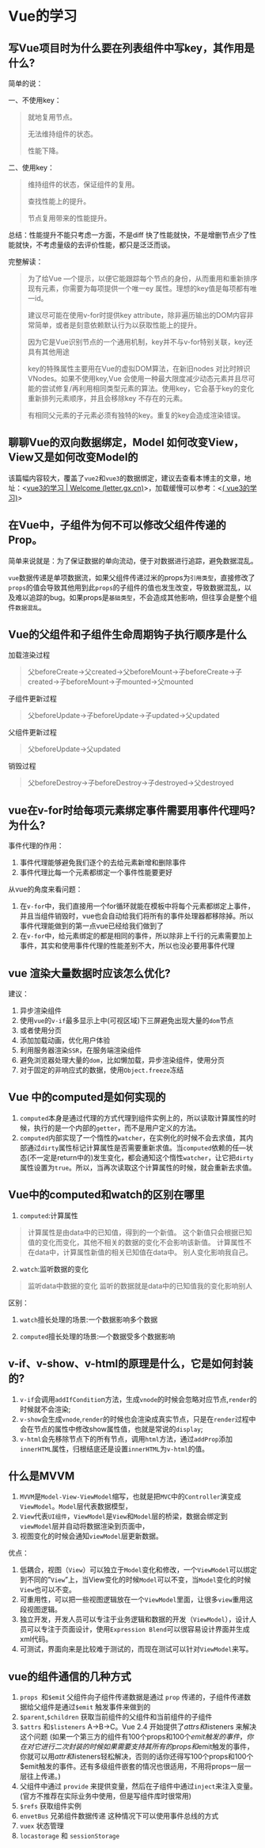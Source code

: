 # Vue的学习

## 写Vue项目时为什么要在列表组件中写key，其作用是什么?

简单的说：

一、不使用key：

>就地复用节点。
>
>无法维持组件的状态。
>
>性能下降。

二、使用key：

>维持组件的状态，保证组件的复用。
>
>查找性能上的提升。
>
>节点复用带来的性能提升。

总结：性能提升不能只考虑一方面，不是diff 快了性能就快，不是增删节点少了性能就快，不考虑量级的去评价性能，都只是泛泛而谈。

完整解读：

> 为了给Vue —个提示，以便它能跟踪每个节点的身份，从而重用和重新排序现有元素，你需要为每项提供一个唯一ey 属性。理想的key值是每项都有唯一id。
>
> 建议尽可能在使用v-for时提供key attribute，除非遍历输出的DOM内容非常简单，或者是刻意依赖默认行为以获取性能上的提升。
>
> 因为它是Vue识别节点的一个通用机制，key并不与v-for特别关联，key还具有其他用途
>
> key的特殊属性主要用在Vue的虚拟DOM算法，在新旧nodes 对比时辨识VNodes。如果不使用key,Vue 会使用一种最大限度减少动态元素并且尽可能的尝试修复/再利用相同类型元素的算法。使用key，它会基于key的变化重新排列元素顺序，并且会移除key 不存在的元素。
>
> 有相同父元素的子元素必须有独特的key。重复的key会造成渲染错误。

## 聊聊Vue的双向数据绑定，Model 如何改变View，View又是如何改变Model的

该篇幅内容较大，覆盖了`vue2`和`vue3`的数据绑定，建议去查看本博主的文章，地址：<[vue3的学习 | Welcome (letter.gx.cn)](https://www.letter.gx.cn/posts/30.html)>，加载缓慢可以参考：<[( vue3的学习)](https://blog.csdn.net/The_more_more/article/details/124655585)>

## 在Vue中，子组件为何不可以修改父组件传递的 Prop。

简单来说就是：为了保证数据的单向流动，便于对数据进行追踪，避免数据混乱。

`vue`数据传递是单项数据流，如果父组件传递过米的props为`引用类型`，直接修改了`props`的值会导致其他用到此`props`的子组件的值也发生改变，导致数据混乱，以及难以追踪的bug。如果props是`基础类型`，不会造成其他影响，但往享会是整个组件`数据混乱`。

## Vue的父组件和子组件生命周期钩子执行顺序是什么

加载渲染过程

> 父beforeCreate->父created->父beforeMount->子beforeCreate->子created->子beforeMount->子mounted->父mounted

子组件更新过程

> 父beforeUpdate->子beforeUpdate->子updated->父updated

父组件更新过程

> 父beforeUpdate->父updated

销毁过程

> 父beforeDestroy->子beforeDestroy->子destroyed->父destroyed

##  vue在v-for时给每项元素绑定事件需要用事件代理吗?为什么?

事件代理的作用：

1. 事件代理能够避免我们逐个的去给元素新增和删除事件
2. 事件代理比每一个元素都绑定一个事件性能要更好

从vue的角度来看问题：

1. 在`v-for`中，我们直接用一个for循环就能在模板中将每个元素都绑定上事件，并且当组件销毁时，vue也会自动给我们将所有的事件处理器都移除掉。所以事件代理能做到的第一点vue已经给我们做到了
2. 在`v-for`中，给元素绑定的都是相同的事件，所以除非上千行的元素需要加上事件，其实和使用事件代理的性能差别不大，所以也没必要用事件代理

## vue 渲染大量数据时应该怎么优化?

建议：

1. 异步渲染组件
2. 使用`vue`的`v-if`最多显示上中(可视区域)下三屏避免出现大量的`dom`节点
3. 或者使用分页
4. 添加加载动画，优化用户体验
5. 利用服务器渲染`SSR`，在服务端渲染组件
6. 避免浏览器处理大量的`dom`，比如懒加载，异步渲染组件，使用分页
7. 对于固定的非响应式的数据，使用`Object.freeze`冻结

## Vue 中的computed是如何实现的

1. `computed`本身是通过代理的方式代理到组件实例上的，所以读取计算属性的时候，执行的是一个内部的`getter`，而不是用户定义的方法。
2. `computed`内部实现了一个惰性的`watcher`，在实例化的时候不会去求值，其内部通过`dirty`属性标记计算属性是否需要重新求值。当`computed`依赖的任—状态(不一定是return中的)发生变化，都会通知这个惰性`watcher`，让它把`dirty`属性设置为`true`。所以，当再次读取这个计算属性的时候，就会重新去求值。

##  Vue中的computed和watch的区别在哪里

1. `computed`:计算属性

> 计算属性是由data中的已知值，得到的一个新值。
> 这个新值只会根据已知值的变化而变化，其他不相关的数据的变化不会影响该新值。
> 计算属性不在data中，计算属性新值的相关已知值在data中。
> 别人变化影响我自己。

2. `watch`:监听数据的变化

> 监听data中数据的变化
> 监听的数据就是data中的已知值我的变化影响别人

区别：

1. `watch`擅长处理的场景:一个数据影响多个数据

2. `computed`擅长处理的场景:—个数据受多个数据影响

##  v-if、v-show、v-html的原理是什么，它是如何封装的?

1. `v-if`会调用`addIfConditio`n方法，生成`vnode`的时候会忽略对应节点,`render`的时候就不会渲染;
2. `v-show`会生成`vnode`,`render`的时候也会渲染成真实节点，只是在`render`过程中会在节点的属性中修改show属性值，也就是常说的`display`;
3. `v-html`会先移除节点下的所有节点，调用`html`方法，通过`addProp`添加`innerHTML`属性，归根结底还是设置`innerHTML`为`v-html`的值。

## 什么是MVVM

1. `MVVM`是`Model-View-ViewModel`缩写，也就是把`MVC`中的`Controller`演变成`ViewModel`。`Model`层代表数据模型，
2. `View`代表`UI组件`，`ViewModel`是`View`和`Model`层的桥梁，数据会绑定到`viewModel`层并自动将数据渲染到页面中，
3. 视图变化的时候会通知`viewModel`层更新数据。

优点：

1. 低耦合，视图（`View`）可以独立于`Model`变化和修改，一个`ViewModel`可以绑定到不同的”`View`”上，当View变化的时候`Model`可以不变，当`Model`变化的时候`View`也可以不变。
2. 可重用性，可以把一些视图逻辑放在一个`ViewModel`里面，让很多`view`重用这段视图逻辑。
3. 独立开发，开发人员可以专注于业务逻辑和数据的开发（`ViewModel`），设计人员可以专注于页面设计，使用`Expression Blend`可以很容易设计界面并生成xml代码。
4. 可测试，界面向来是比较难于测试的，而现在测试可以针对`ViewModel`来写。

## vue的组件通信的几种方式

1. `props `和`$emi`t 父组件向子组件传递数据是通过 `prop` 传递的，子组件传递数据给父组件是通过`$emit` 触发事件来做到的
2. `$parent`,`$children` 获取当前组件的父组件和当前组件的子组件
3. `$attrs` 和`$listeners` A->B->C。Vue 2.4 开始提供了$attrs 和$listeners 来解决这个问题
   (如果一个第三方的组件有100个props和100个$emit触发的事件，你在对它进行二次封装的时候如果需要支持其所有的props和$emit触发的事件，你就可以用$attr和$listeners轻松解决，否则的话你还得写100个props和100个$emit触发的事件。还有多级组件嵌套的情况也很适用，不用将props一层一层往上传递。)
4. 父组件中通过 `provide` 来提供变量，然后在子组件中通过` inject `来注入变量。(官方不推荐在实际业务中使用，但是写组件库时很常用)
5. `$refs` 获取组件实例
6. `envetBus` 兄弟组件数据传递 这种情况下可以使用事件总线的方式
7. `vuex` 状态管理
8. `locastorage` 和 `sessionStorage`
